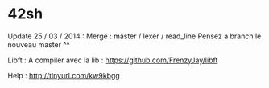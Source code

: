 42sh
====

Update 25 / 03 / 2014 :
  Merge : master / lexer / read_line
  Pensez a branch le nouveau master ^^

Libft :
  A compiler avec la lib : https://github.com/FrenzyJay/libft

Help :
  http://tinyurl.com/kw9kbgg
